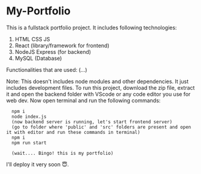 # My-Portfolio

This is a fullstack portfolio project. It includes following technologies:
1. HTML CSS JS
2. React (library/framework for frontend)
3. NodeJS Express (for backend)
4. MySQL (Database)

Functionalities that are used:
(...)


Note: This doesn't includes node modules and other dependencies. It just includes development files.
      To run this project, download the zip file, extract it and open the backend folder with VScode or any code editor you use for web dev.
      Now open terminal and run the following commands:

      npm i
      node index.js
      (now backend server is running, let's start frontend server)
      (go to folder where 'public' and 'src' folders are present and open it with editor and run these commands in terminal)
      npm i
      npm run start

      (wait.... Bingo! this is my portfolio)

      
I'll deploy it very soon 😇.


